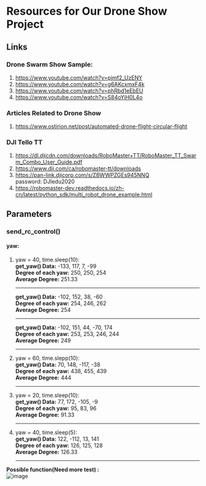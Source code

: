 # Resources for Our Drone Show Project
## Links
### Drone Swarm Show Sample:
  1. https://www.youtube.com/watch?v=pjmf2_UzENY
  2. https://www.youtube.com/watch?v=g6AKcxmxF4k 
  3. https://www.youtube.com/watch?v=phRbd1eEbEU 
  4. https://www.youtube.com/watch?v=S84oYiH0L4o
### Articles Related to Drone Show
  1. https://www.ostirion.net/post/automated-drone-flight-circular-flight
### DJI Tello TT
  1. https://dl.djicdn.com/downloads/RoboMaster+TT/RoboMaster_TT_Swarm_Combo_User_Guide.pdf
  2. https://www.dji.com/ca/robomaster-tt/downloads  
  3. https://pan-link.djicorp.com/s/ZBWWPZGEs945NNQ  
     password: DJIedu2020
  4. https://robomaster-dev.readthedocs.io/zh-cn/latest/python_sdk/multi_robot_drone_example.html  

## Parameters
### send_rc_control()
#### yaw:
  1. yaw = 40, time.sleep(10):  
     **get_yaw() Data:** -133, 117, 7, -99  
     **Degree of each yaw:** 250, 250, 254  
     **Average Degree:** 251.33
     __________________________________________  
     **get_yaw() Data:** -102, 152, 38, -60  
     **Degree of each yaw:** 254, 246, 262  
     **Average Degree:** 254
     __________________________________________  
     **get_yaw() Data:** -102, 151, 44, -70, 174  
     **Degree of each yaw:** 253, 253, 246, 244  
     **Average Degree:** 249
     __________________________________________  
  3. yaw = 60, time.slepp(10):  
     **get_yaw() Data:** 70, 148, -117, -38  
     **Degree of each yaw:** 438, 455, 439  
     **Average Degree:** 444
     __________________________________________  
  5. yaw = 20, time.sleep(10):  
     **get_yaw() Data:** 77, 172, -105, -9  
     **Degree of each yaw:** 95, 83, 96  
     **Average Degree:** 91.33
     __________________________________________  
  7. yaw = 40, time.sleep(5):  
     **get_yaw() Data:** 122, -112, 13, 141  
     **Degree of each yaw:** 126, 125, 128  
     **Average Degree:** 126.33
     __________________________________________
**Possible function(Need more test) :**   
![image](https://github.com/EliYuliangChen/AUAV-Drone-Show/assets/105672972/d1a4298e-f531-4002-956d-1c04d41d15a4)


